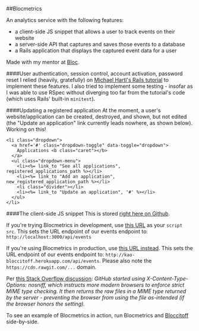##Blocmetrics

An analytics service with the following features:
- a client-side JS snippet that allows a user to track events on their website
- a server-side API that captures and saves those events to a database
- a Rails application that displays the captured event data for a user

Made with my mentor at [Bloc](http://bloc.io).

####User authentication, session control, account activation, password reset
I relied (heavily, gratefully) on [Michael Hartl's Rails tutorial](https://www.railstutorial.org/book/frontmatter) to implement these features. I also tried to implement some testing - insofar as I was able to use RSpec without diverging too far from the tutorial's code (which uses Rails' built-in `minitest`).

####Updating a registered application
At the moment, a user's website/application can be created, destroyed, and shown, but not edited (the "Update an application" link currently leads nowhere, as shown below). Working on this!

```
<li class="dropdown">
  <a href='#' class="dropdown-toggle" data-toggle="dropdown">
    Applications <b class="caret"></b>
  </a>
  <ul class="dropdown-menu">
    <li><%= link_to "See all applications", registered_applications_path %></li>
    <li><%= link_to "Add an application", new_registered_application_path %></li>
    <li class="divider"></li>
    <li><%= link_to "Update an application", '#' %></li>
  </ul>
</li>
```

####The client-side JS snippet
This is stored [right here on Github](https://raw.githubusercontent.com/eirinikos/blocmetrics/master/blocmetrics_clientside_snippet.js).

If you're trying Blocmetrics in development, use [this URL](https://rawgit.com/eirinikos/blocmetrics/master/blocmetrics_clientside_snippet_development.js) as your `script src`. This sets the URL endpoint of our events endpoint to: `http://localhost:3000/api/events`

If you're using Blocmetrics in production, use [this URL instead](https://cdn.rawgit.com/eirinikos/blocmetrics/master/blocmetrics_clientside_snippet_production.js). This sets the URL endpoint of our events endpoint to: `http://kao-bloccitoff.herokuapp.com/api/events`. Please also note the `https://cdn.rawgit.com/...` domain.

Per [this Stack Overflow discussion](http://stackoverflow.com/questions/17341122/link-and-execute-external-javascript-file-hosted-on-github/18049842#18049842):
*GitHub started using X-Content-Type-Options: nosniff, which instructs more modern browsers to enforce strict MIME type checking. It then returns the raw files in a MIME type returned by the server - preventing the browser from using the file as-intended (if the browser honors the setting).*

To see an example of Blocmetrics in action, run Blocmetrics and [Bloccitoff](https://github.com/eirinikos/bloccitoff#tracking-by-blocmetrics) side-by-side.